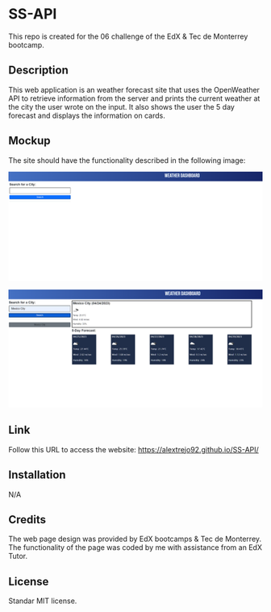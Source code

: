 # SS-API
This repo is created for the 06 challenge of the EdX &amp; Tec de Monterrey bootcamp.

## Description

This web application is an weather forecast site that uses the OpenWeather API to retrieve information from the server and prints the current weather at the city the user wrote on the input. It also shows the user the 5 day forecast and displays the information on cards.

## Mockup

The site should have the functionality described in the following image:

![alt text](./assets/img/screenshot1.png)

![alt text](./assets/img/screenshot2.png)

## Link

Follow this URL to access the website: https://alextrejo92.github.io/SS-API/

## Installation

N/A

## Credits

The web page design was provided by EdX bootcamps & Tec de Monterrey. The functionality of the page was coded by me with assistance from an EdX Tutor.

## License

Standar MIT license.
